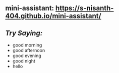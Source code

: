 ## mini-assistant: https://s-nisanth-404.github.io/mini-assistant/

## _Try Saying:_
- good morning
- good afternoon
- good evening
- good night
- hello
